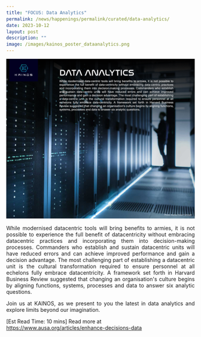 ```yaml
---
title: "FOCUS: Data Analytics"
permalink: /news/happenings/permalink/curated/data-analytics/
date: 2023-10-12
layout: post
description: ""
image: /images/kainos_poster_dataanalytics.png
---
```

![](/images/kainos_poster_dataanalytics.png)

<p style="text-align: justify;">While modernised datacentric tools will bring benefits to armies, it is not possible to experience the full benefit of datacentricity without embracing datacentric practices and incorporating them into decision-making processes. Commanders who establish and sustain datacentric units will have reduced errors and can achieve improved performance and gain a decision advantage. The most challenging part of establishing a datacentric unit is the cultural transformation required to ensure personnel at all echelons fully embrace datacentricity. A framework set forth in Harvard Business Review suggested that changing an organisation's culture begins by aligning functions, systems, processes and data to answer six analytic questions.</p>

<p style="text-align: justify;">Join us at KAINOS, as we present to you the latest in data analytics and explore limits beyond our imagination.</p> 

[Est Read Time: 10 mins] Read more at https://www.ausa.org/articles/enhance-decisions-data